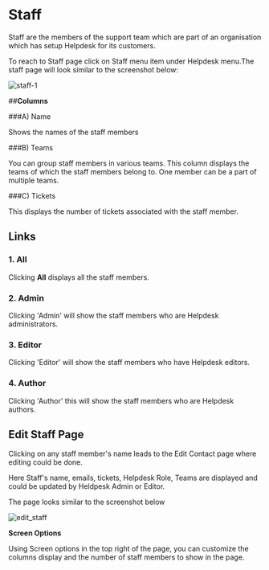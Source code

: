 # Staff

Staff are the members of the support team which are part of an organisation which has setup Helpdesk for its customers.

To reach to Staff page click on Staff menu item under Helpdesk menu.The staff page will look similar to the screenshot below:

![staff-1](https://cloud.githubusercontent.com/assets/8191145/9361203/eea3efca-46b7-11e5-97d8-36d87b8ac924.png)



##**Columns**

###A) Name

Shows the names of the staff members

###B) Teams

You can group staff members in various teams. This column displays the teams of which the staff members belong to. One member can be a part of multiple teams.

###C) Tickets

This displays the number of tickets associated with the staff member.

##  Links

### 1.  All

Clicking **All** displays all the staff members.

### 2. Admin

Clicking 'Admin' will show the staff members who are Helpdesk administrators.

### 3. Editor

Clicking 'Editor' will show the staff members who have Helpdesk editors.

### 4. Author

Clicking 'Author' this will show the staff members who are Helpdesk authors.



## Edit Staff Page

Clicking on any staff member's name leads to the Edit Contact page where editing could be done.

Here Staff's name, emails, tickets, Helpdesk Role, Teams are displayed and could be updated by Heldpesk Admin or Editor.

The page looks similar to the screenshot below

![edit_staff](https://cloud.githubusercontent.com/assets/8191145/8431560/05f9f23c-1f58-11e5-9f2f-318aa389d1cb.png)


**Screen Options**

Using Screen options in the top right of the page, you can customize the columns display and the number of staff members to show in the page.


